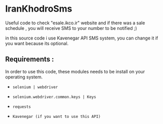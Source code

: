 # IranKhodroSms

Useful code to check "esale.ikco.ir" website and if there was a sale schedule , you will receive SMS to your number to be notified ;)

in this source code i use Kavenegar API SMS system, you can change it if you want because its optional.

## Requirements :

In order to use this code, these modules needs to be install on your operating system.

* `selenium | webdriver`

* `selenium.webdriver.common.keys | Keys`

* `requests`

* `Kavenegar (if you want to use this API)`
